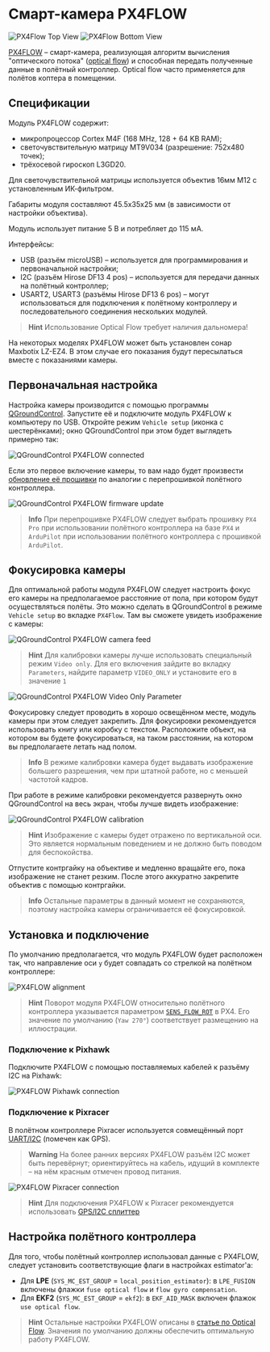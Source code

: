 # Смарт-камера PX4FLOW

![PX4Flow Top View](../assets/px4flow_top.jpg) ![PX4Flow Bottom View](../assets/px4flow_bottom.jpg)

[PX4FLOW](https://docs.px4.io/en/sensor/px4flow.html) – смарт-камера, реализующая алгоритм вычисления "оптического потока" ([optical flow](https://docs.px4.io/en/sensor/optical_flow.html)) и способная передать полученные данные в полётный контроллер. Optical flow часто применяется для полётов коптера в помещении.

## Спецификации

Модуль PX4FLOW содержит:

* микропроцессор Cortex M4F (168 MHz, 128 + 64 KB RAM);
* светочувствительную матрицу MT9V034 (разрешение: 752x480 точек);
* трёхосевой гироскоп L3GD20.

Для светочувствительной матрицы используется объектив 16мм М12 с установленным ИК-фильтром.

Габариты модуля составляют 45.5x35x25 мм (в зависимости от настройки объектива).

Модуль использует питание 5 В и потребляет до 115 мА.

Интерфейсы:

* USB (разъём microUSB) – используется для программирования и первоначальной настройки;
* I2C (разъём Hirose DF13 4 pos) – используется для передачи данных на полётный контроллер;
* USART2, USART3 (разъёмы Hirose DF13 6 pos) – могут использоваться для подключения к полётному контроллеру и последовательного соединения нескольких модулей.

> **Hint** Использование Optical Flow требует наличия дальномера!

На некоторых моделях PX4FLOW может быть установлен сонар Maxbotix LZ-EZ4. В этом случае его показания будут пересылаться вместе с показаниями камеры.

## Первоначальная настройка

Настройка камеры производится с помощью программы [QGroundControl](http://qgroundcontrol.com/). Запустите её и подключите модуль PX4FLOW к компьютеру по USB. Откройте режим `Vehicle setup` (иконка с шестерёнками); окно QGroundControl при этом будет выглядеть примерно так:

![QGroundControl PX4FLOW connected](../assets/px4flow_qgc_connected.png)

Если это первое включение камеры, то вам надо будет произвести [обновление её прошивки](firmware.md) по аналогии с перепрошивкой полётного контроллера.

![QGroundControl PX4FLOW firmware update](../assets/px4flow_qgc_firmware.png)

> **Info** При перепрошивке PX4FLOW следует выбрать прошивку `PX4 Pro` при использовании полётного контроллера на базе `PX4` и `ArduPilot` при использовании полётного контроллера с прошивкой `ArduPilot`.

## Фокусировка камеры

Для оптимальной работы модуля PX4FLOW следует настроить фокус его камеры на предполагаемое расстояние от пола, при котором будут осуществляться полёты. Это можно сделать в QGroundControl в режиме `Vehicle setup` во вкладке `PX4Flow`. Там вы сможете увидеть изображение с камеры:

![QGroundControl PX4FLOW camera feed](../assets/px4flow_qgc_camera_feed.png)

> **Hint** Для калибровки камеры лучше использовать специальный режим `Video only`. Для его включения зайдите во вкладку `Parameters`, найдите параметр `VIDEO_ONLY` и установите его в значение `1`

![QGroundControl PX4FLOW Video Only Parameter](../assets/px4flow_qgc_video_only_param.png)

Фокусировку следует проводить в хорошо освещённом месте, модуль камеры при этом следует закрепить. Для фокусировки рекомендуется использовать книгу или коробку с текстом. Расположите объект, на котором вы будете фокусироваться, на таком расстоянии, на котором вы предполагаете летать над полом.

> **Info** В режиме калибровки камера будет выдавать изображение большего разрешения, чем при штатной работе, но с меньшей частотой кадров.

При работе в режиме калибровки рекомендуется развернуть окно QGroundControl на весь экран, чтобы лучше видеть изображение:

![QGroundControl PX4FLOW calibration](../assets/px4flow_qgc_calibration.png)

> **Hint** Изображение с камеры будет отражено по вертикальной оси. Это является нормальным поведением и не должно быть поводом для беспокойства.

Отпустите контргайку на объективе и медленно вращайте его, пока изображение не станет резким. После этого аккуратно закрепите объектив с помощью контргайки.

> **Info** Остальные параметры в данный момент не сохраняются, поэтому настройка камеры ограничивается её фокусировкой.

## Установка и подключение

По умолчанию предполагается, что модуль PX4FLOW будет расположен так, что направление оси `y` будет совпадать со стрелкой на полётном контроллере:

![PX4FLOW alignment](../assets/px4flow_alignment.jpg)

> **Hint** Поворот модуля PX4FLOW относительно полётного контроллера указывается параметром [`SENS_FLOW_ROT`](https://docs.px4.io/en/advanced_config/parameter_reference.html#SENS_FLOW_ROT) в PX4. Его значение по умолчанию (`Yaw 270°`) соответствует размещению на иллюстрации.

### Подключение к Pixhawk

Подключите PX4FLOW с помощью поставляемых кабелей к разъёму I2C на Pixhawk:

![PX4FLOW Pixhawk connection](../assets/px4flow_pixhawk_connection.jpg)

### Подключение к Pixracer

В полётном контроллере Pixracer используется совмещённый порт [UART/I2C](https://docs.px4.io/en/flight_controller/pixracer.html#pinouts) (помечен как GPS).

> **Warning** На более ранних версиях PX4FLOW разъём I2C может быть перевёрнут; ориентируйтесь на кабель, идущий в комплекте – на нём красным отмечен провод питания.

![PX4FLOW Pixracer connection](../assets/px4flow_pixracer_connection.jpg)

> **Hint** Для подключения PX4FLOW к Pixracer рекомендуется использовать [GPS/I2C сплиттер](https://store.mrobotics.io/mRo-JST-GH-GPS-Port-to-I-C-Bus-Splitter-p/mro-jstgh-gps-i2c-split-mr.htm)

## Настройка полётного контроллера

Для того, чтобы полётный контроллер использовал данные с PX4FLOW, следует установить соответствующие флаги в настройках estimator'а:

* Для **LPE** (`SYS_MC_EST_GROUP` = `local_position_estimator`): в `LPE_FUSION` включены флажки `fuse optical flow` и `flow gyro compensation`.
* Для **EKF2** (`SYS_MC_EST_GROUP` = `ekf2`): в `EKF_AID_MASK` включен флажок `use optical flow`.

> **Hint** Остальные настройки PX4FLOW описаны в [статье по Optical Flow](optical_flow.md). Значения по умолчанию должны обеспечить оптимальную работу PX4FLOW.
